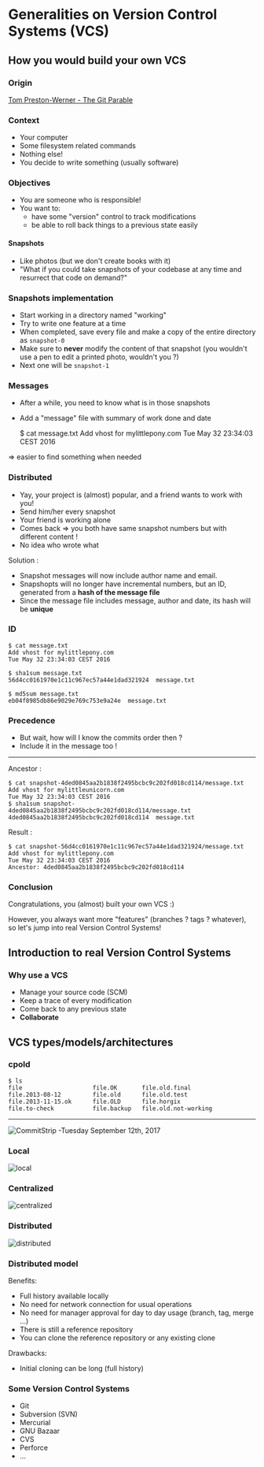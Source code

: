 # Generalities on Version Control Systems (VCS)

## How you would build your own VCS

### Origin

[Tom Preston-Werner - The Git
Parable](http://tom.preston-werner.com/2009/05/19/the-git-parable.html)

### Context

* Your computer
* Some filesystem related commands
* Nothing else!
* You decide to write something (usually software)

### Objectives

* You are someone who is responsible!
* You want to:
    * have some "version" control to track modifications
    * be able to roll back things to a previous state easily

#### Snapshots

* Like photos (but we don't create books with it)
* "What if you could take snapshots of your codebase at any time and resurrect
  that code on demand?"

### Snapshots implementation

* Start working in a directory named "working"
* Try to write one feature at a time
* When completed, save every file and make a copy of the entire directory as
  `snapshot-0`
* Make sure to **never** modify the content of that snapshot (you wouldn't use
  a pen to edit a printed photo, wouldn't you ?)
* Next one will be `snapshot-1`

### Messages

* After a while, you need to know what is in those snapshots
* Add a "message" file with summary of work done and date

    $ cat message.txt
    Add vhost for mylittlepony.com
    Tue May 32 23:34:03 CEST 2016

=> easier to find something when needed

### Distributed

* Yay, your project is (almost) popular, and a friend wants to work with you!
* Send him/her every snapshot
* Your friend is working alone
* Comes back => you both have same snapshot numbers but with different content
  !
* No idea who wrote what

Solution :

* Snapshot messages will now include author name and email.
* Snapshopts will no longer have incremental numbers, but an ID, generated from
  a **hash of the message file**
* Since the message file includes message, author and date, its hash will be
  **unique**

### ID

    $ cat message.txt
    Add vhost for mylittlepony.com
    Tue May 32 23:34:03 CEST 2016

    $ sha1sum message.txt
    56d4cc0161970e1c11c967ec57a44e1dad321924  message.txt

    $ md5sum message.txt
    eb04f8985db86e9029e769c753e9a24e  message.txt

### Precedence

* But wait, how will I know the commits order then ?
* Include it in the message too !

---

Ancestor :

    $ cat snapshot-4ded0845aa2b1838f2495bcbc9c202fd018cd114/message.txt
    Add vhost for mylittleunicorn.com
    Tue May 32 23:34:03 CEST 2016
    $ sha1sum snapshot-4ded0845aa2b1838f2495bcbc9c202fd018cd114/message.txt
    4ded0845aa2b1838f2495bcbc9c202fd018cd114  message.txt

Result :

    $ cat snapshot-56d4cc0161970e1c11c967ec57a44e1dad321924/message.txt
    Add vhost for mylittlepony.com
    Tue May 32 23:34:03 CEST 2016
    Ancestor: 4ded0845aa2b1838f2495bcbc9c202fd018cd114

### Conclusion

Congratulations, you (almost) built your own VCS :)

However, you always want more "features" (branches ? tags ? whatever), so let's
jump into real Version Control Systems!

## Introduction to real Version Control Systems

### Why use a VCS

* Manage your source code (SCM)
* Keep a trace of every modification
* Come back to any previous state
* **Collaborate**

## VCS types/models/architectures

### cpold

    $ ls
    file                    file.OK       file.old.final
    file.2013-08-12         file.old      file.old.test
    file.2013-11-15.ok      file.OLD      file.horgix
    file.to-check           file.backup   file.old.not-working

---

![CommitStrip -Tuesday September 12th, 2017](images/commitstrip-versioning.jpg)

### Local

![local](images/local.png)

### Centralized

![centralized](images/centralized.png)

### Distributed

![distributed](images/distributed.png)

### Distributed model

Benefits:

* Full history available locally
* No need for network connection for usual operations
* No need for manager approval for day to day usage (branch, tag, merge ...)
* There is still a reference repository
* You can clone the reference repository or any existing clone

Drawbacks:

* Initial cloning can be long (full history)

### Some Version Control Systems

* Git
* Subversion (SVN)
* Mercurial
* GNU Bazaar
* CVS
* Perforce
* ...

